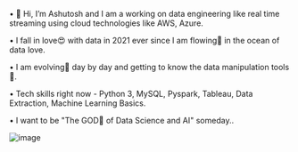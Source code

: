 •	👋 Hi, I’m Ashutosh and I am a working on data engineering like real time streaming using cloud technologies like AWS, Azure.

•	I fall in love😍 with data in 2021 ever since I am flowing🌊 in the ocean of data love.

•	I am evolving💪 day by day and getting to know the data manipulation tools🧐.

• Tech skills right now - Python 3, MySQL, Pyspark, Tableau, Data Extraction, Machine Learning Basics.

•	I want to be "The GOD🤩 of Data Science and AI" someday..

![image](https://github.com/ashutoshnagdeve/ashutoshnagdeve/assets/144604783/f7335c9e-890e-43db-96ec-c2a6d9be1f5d)
